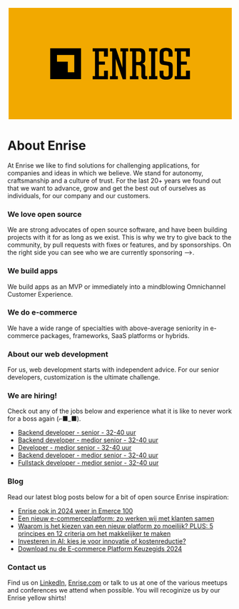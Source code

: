 <p align="center"><a href="https://enrise.com" target="_blank"><img src="https://github.com/enrise/.github/blob/master/images/logo.png?raw=true"></a></p>

# About Enrise

At Enrise we like to find solutions for challenging applications, for companies and ideas in which we believe. We stand for autonomy, craftsmanship and a culture of trust. For the last 20+ years we found out that we want to advance, grow and get the best out of ourselves as individuals, for our company and our customers.

### We love open source

We are strong advocates of open source software, and have been building projects with it for as long as we exist.
This is why we try to give back to the community, by pull requests with fixes or features, and by sponsorships.
On the right side you can see who we are currently sponsoring -->.

### We build apps
We build apps as an MVP or immediately into a mindblowing Omnichannel Customer Experience.

### We do e-commerce
We have a wide range of specialties with above-average seniority in e-commerce packages, frameworks, SaaS platforms or hybrids.

### About our web development
For us, web development starts with independent advice. For our senior developers, customization is the ultimate challenge.

### We are hiring!

Check out any of the jobs below and experience what it is like to never work for a boss again (⌐■_■).

<!-- JOB-LIST:START -->
- [Backend developer - senior - 32-40 uur](https://jobs.enrise.com/backend-developer)
- [Backend developer - medior senior - 32-40 uur](https://jobs.enrise.com/backend-developer-team-enigma/nl?token=7dff2b3adb1a1555ee5d26d0dbad1722)
- [Developer - medior senior - 32-40 uur](https://jobs.enrise.com/fullstack-developer-team-hubble/nl)
- [Backend developer - medior senior - 32-40 uur](https://jobs.enrise.com/backend-developer-team-motivo-2/nl)
- [Fullstack developer - medior senior - 32-40 uur](https://jobs.enrise.com/fullstack-developer-team-motivo/nl)
<!-- JOB-LIST:END -->

### Blog

Read our latest blog posts below for a bit of open source Enrise inspiration:

<!-- POST-LIST:START -->
- [Enrise ook in 2024 weer in Emerce 100](https://enrise.com/2024/04/enrise-opnieuw-in-emerce-100/)
- [Een nieuw e-commerceplatform: zo werken wij met klanten samen](https://enrise.com/2024/04/een-nieuw-e-commerceplatform-zo-werken-wij-met-klanten-samen/)
- [Waarom is het kiezen van een nieuw platform zo moeilijk? PLUS: 5 principes en 12 criteria om het makkelijker te maken](https://enrise.com/2024/04/waarom-is-het-kiezen-van-een-nieuw-platform-zo-moeilijk/)
- [Investeren in AI: kies je voor innovatie of kostenreductie?](https://enrise.com/2024/04/investeren-in-ai-kies-je-voor-innovatie-of-kostenreductie/)
- [Download nu de E-commerce Platform Keuzegids 2024](https://enrise.com/2024/04/e-commerce-platform-keuzegids-2024/)
<!-- POST-LIST:END -->

### Contact us

Find us on <a href="https://www.linkedin.com/company/enrise/" target="_blank">LinkedIn</a>, <a href="https://enrise.com" target="_blank">Enrise.com</a> or talk to us at one of the various meetups and conferences we attend when possible. You will recoginize us by our Enrise yellow shirts!
